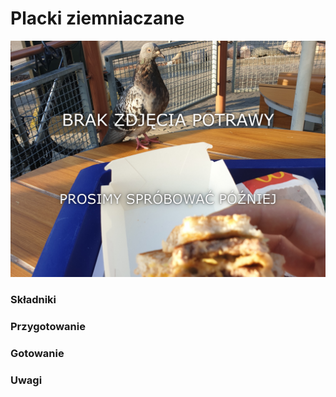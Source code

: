 # Placki ziemniaczane

![Zdjęcie dania](../template.jpg)

### Składniki


### Przygotowanie


### Gotowanie


### Uwagi
